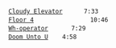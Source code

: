 [`Cloudy Elevator`](cloudy-elevator.mp3)  `  7:33`  
[`Floor 4`](floor-4.mp3)        `10:46`  
[`Wh-operator`](wh-operator.mp3)    `7:29`  
[`Doom Unto U`](doom-unto-u.mp3)  `4:58`
